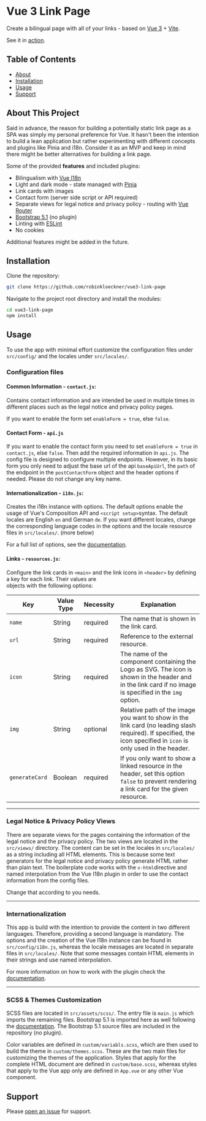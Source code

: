 # Vue 3 Link Page

Create a bilingual page with all of your links - based on [Vue 3](https://vuejs.org/) + [Vite](https://vitejs.dev/).

See it in [action](https://links.robinkloeckner.com/).

## Table of Contents

- [About](#About)
- [Installation](#installation)
- [Usage](#usage)
- [Support](#support)

## About This Project

Said in advance, the reason for building a potentially static link page as a SPA was simply my personal preference for
Vue. It hasn't been the intention to build a lean application but rather experimenting with different
concepts and plugins like
Pinia and i18n. Consider it as an MVP and keep in mind there might be better alternatives for
building a link page.

Some of the provided **features** and included plugins:

- Bilingualism with [Vue I18n](https://kazupon.github.io/vue-i18n/)
- Light and dark mode - state managed with [Pinia](https://pinia.vuejs.org/)
- Link cards with images
- Contact form (server side script or API required)
- Separate views for legal notice and privacy policy - routing with [Vue Router](https://router.vuejs.org/)
- [Bootstrap 5.1](https://getbootstrap.com/docs/5.1/getting-started/introduction/) (no plugin)
- Linting with [ESLint](https://eslint.vuejs.org/)
- No cookies

Additional features might be added in the future.

## Installation

Clone the repository:

```sh
git clone https://github.com/robinkloeckner/vue3-link-page
```

Navigate to the project root directory and install the modules:

```sh
cd vue3-link-page
npm install
```

## Usage

To use the app with minimal effort customize the configuration files under `src/config/` and the locales
under `src/locales/`.

### Configuration files

#### Common Information - `contact.js`:

Contains contact information and are intended be used in multiple times in different places such as the legal notice and
privacy policy
pages.

If you want to enable the form set `enableForm = true`, else `false`.

#### Contact Form - `api.js`

If you want to enable the contact form you need to set `enableForm = true` in `contact.js`, else `false`. Then
add the required information in `api.js`. The config file is designed to configure
multiple endpoints. However, in its basic form you only need to adjust the base url of the api `baseApiUrl`, the
`path` of the endpoint in the `postContactForm` object and the header options if needed. Please do not change any key
name.

#### Internationalization - `i18n.js`:

Creates the i18n instance with options. The default options enable the usage of Vue's Composition API
and `<script setup>`syntax. The default locales are English `en` and German `de`. If you want different locales,
change the corresponding language codes in the options and
the locale resource files in `src/locales/`. (more below)

For a full list of options, see the [documentation](https://kazupon.github.io/vue-i18n/api/#constructor-options/).

#### Links - `resources.js`:

Configure the link cards in `<main>` and the link icons in `<header>` by defining a key for each link. Their values
are  
objects with the following options:

| Key            | Value Type | Necessity | Explanation                                                                                                                                                      |
|----------------|------------|-----------|------------------------------------------------------------------------------------------------------------------------------------------------------------------|
| `name`         | String     | required  | The name that is shown in the link card.                                                                                                                         |
| `url`          | String     | required  | Reference to the external resource.                                                                                                                              |
| `icon`         | String     | required  | The name of the component containing the Logo as SVG. The icon is shown in the header and in the link card if no image is specified in the `img` option.         |
| `img`          | String     | optional  | Relative path of the image you want to show in the link card (no leading slash required). If specified, the icon specified in `icon` is only used in the header. |
| `generateCard` | Boolean    | required  | If you only want to show a linked resource in the header, set this option `false` to prevent rendering a link card for the given resource.                       |

---

### Legal Notice & Privacy Policy Views

There are separate views for the pages containing the information of the legal notice and the privacy policy. The two
views are located in the `src/views/` directory. The content can be set in the locales in `src/locales/` as a string
including all HTML elements. This is because some text generators for the legal notice and privacy policy generate HTML
rather than plain text. The boilerplate code works with the `v-html`directive and named interpolation from the Vue I18n
plugin in order to use the contact information from the config files.

Change that according to you needs.

---

### Internationalization

This app is build with the intention to provide the content in two different languages. Therefore, providing a second
language is mandatory. The options and the creation of the Vue I18n instance can be found in `src/config/i18n.js`,
whereas the locale messages are located in separate files in `src/locales/`. Note that some messages contain HTML
elements in their strings and use named interpolation.

For more information on how to work with the plugin check
the [documentation](https://kazupon.github.io/vue-i18n/started.html).

---

### SCSS & Themes Customization

SCSS files are located in `src/assets/scss/`. The entry file is `main.js` which imports the remaining files. Bootstrap
5.1 is imported here as well following the [documentation](https://getbootstrap.com/docs/5.1/customize/sass/).
The Bootstrap 5.1 source files are included in the repository (no plugin).

Color variables are defined in `custom/variabls.scss`, which are then used to build the theme in `custom/themes.scss`.
These are the two main files for customizing the themes of the application. Styles that apply for the complete HTML
document are defined in `custom/base.scss`, whereas styles that apply to the Vue app only are defined in `App.vue` or
any other Vue component.

## Support

Please [open an issue](https://github.com/robinkloeckner/vue3-link-page/issues/new) for support.
